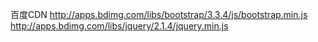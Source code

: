 百度CDN 
http://apps.bdimg.com/libs/bootstrap/3.3.4/js/bootstrap.min.js
http://apps.bdimg.com/libs/jquery/2.1.4/jquery.min.js
